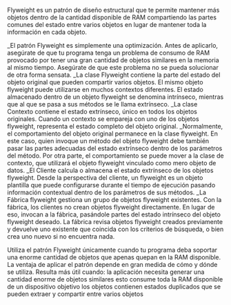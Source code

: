 Flyweight es un patrón de diseño estructural que te permite mantener más objetos dentro de la cantidad disponible de RAM compartiendo las partes comunes del estado entre varios objetos en lugar de mantener toda la información en cada objeto.

_El patrón Flyweight es simplemente una optimización. Antes de aplicarlo, asegúrate de que tu programa tenga un problema de consumo de RAM provocado por tener una gran cantidad de objetos similares en la memoria al mismo tiempo. Asegúrate de que este problema no se pueda solucionar de otra forma sensata.
_La clase Flyweight contiene la parte del estado del objeto original que pueden compartir varios objetos. El mismo objeto flyweight puede utilizarse en muchos contextos diferentes. El estado almacenado dentro de un objeto flyweight se denomina intrínseco, mientras que al que se pasa a sus métodos se le llama extrínseco.
_La clase Contexto contiene el estado extrínseco, único en todos los objetos originales. Cuando un contexto se empareja con uno de los objetos flyweight, representa el estado completo del objeto original.
_Normalmente, el comportamiento del objeto original permanece en la clase flyweight. En este caso, quien invoque un método del objeto flyweight debe también pasar las partes adecuadas del estado extrínseco dentro de los parámetros del método. Por otra parte, el comportamiento se puede mover a la clase de contexto, que utilizará el objeto flyweight vinculado como mero objeto de datos.
_El Cliente calcula o almacena el estado extrínseco de los objetos flyweight. Desde la perspectiva del cliente, un flyweight es un objeto plantilla que puede configurarse durante el tiempo de ejecución pasando información contextual dentro de los parámetros de sus métodos.
_La Fábrica flyweight gestiona un grupo de objetos flyweight existentes. Con la fábrica, los clientes no crean objetos flyweight directamente. En lugar de eso, invocan a la fábrica, pasándole partes del estado intrínseco del objeto flyweight deseado. La fábrica revisa objetos flyweight creados previamente y devuelve uno existente que coincida con los criterios de búsqueda, o bien crea uno nuevo si no encuentra nada.

Utiliza el patrón Flyweight únicamente cuando tu programa deba soportar una enorme cantidad de objetos que apenas quepan en la RAM disponible.
La ventaja de aplicar el patrón depende en gran medida de cómo y dónde se utiliza. Resulta más útil cuando:
la aplicación necesita generar una cantidad enorme de objetos similares
esto consume toda la RAM disponible de un dispositivo objetivo
los objetos contienen estados duplicados que se pueden extraer y compartir entre varios objetos